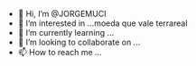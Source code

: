 - 👋 Hi, I’m @JORGEMUCI
- 👀 I’m interested in ...moeda que vale terrareal
- 🌱 I’m currently learning ...
- 💞️ I’m looking to collaborate on ...
- 📫 How to reach me ...

<!---
JORGEMUCI/JORGEMUCI is a ✨ special ✨ repository because its `README.md` (this file) appears on your GitHub profile.
You can click the Preview link to take a look at your changes.
--->
